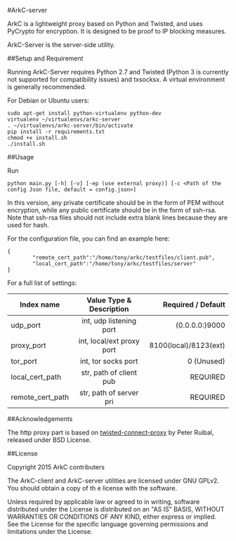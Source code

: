 #ArkC-server

ArkC is a lightweight proxy based on Python and Twisted, and uses PyCrypto for encryption. It is designed to be proof to IP blocking measures.

ArkC-Server is the server-side utility.

##Setup and Requirement

Running ArkC-Server requires Python 2.7 and Twisted (Python 3 is currently not supported for compatibility issues) and txsocksx. A virtual environment is generally recommended.

For Debian or Ubuntu users:

```
sudo apt-get install python-virtualenv python-dev
virtualenv ~/virtualenvs/arkc-server
. ~/virtualenvs/arkc-server/bin/activate
pip install -r requirements.txt
chmod +x install.sh
./install.sh
```

##Usage

Run

```
python main.py [-h] [-v] [-ep (use external proxy)] [-c <Path of the config Json file, default = config.json>]
```

In this version, any private certificate should be in the form of PEM without encryption, while any public certificate should be in the form of ssh-rsa. Note that ssh-rsa files should not include extra blank lines because they are used for hash.

For the configuration file, you can find an example here:

```
{
        "remote_cert_path":"/home/tony/arkc/testfiles/client.pub",
        "local_cert_path":"/home/tony/arkc/testfiles/server"
}
```

For a full list of settings:

| Index name            | Value Type & Description | Required / Default   |
| ----------------------|:------------------------:| --------------------:|
| udp_port              | int, udp listening port  | (0.0.0.0:)9000       |
| proxy_port            | int, local/ext proxy port| 8100(local)/8123(ext)|
| tor_port              | int, tor socks port      | 0 (Unused)           |
| local_cert_path       | str, path of client pub  | REQUIRED             |
| remote_cert_path      | str, path of server pri  | REQUIRED             |

##Acknowledgements

The http proxy part is based on [twisted-connect-proxy](https://github.com/fmoo/twisted-connect-proxy) by Peter Ruibal, released under BSD License.

##License

Copyright 2015 ArkC contributers

The ArkC-client and ArkC-server utilities are licensed under GNU GPLv2. You should obtain a copy of th
e license with the software.

Unless required by applicable law or agreed to in writing, software
distributed under the License is distributed on an "AS IS" BASIS, WITHOUT
WARRANTIES OR CONDITIONS OF ANY KIND, either express or implied. See the
License for the specific language governing permissions and limitations
under the License.
